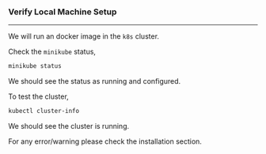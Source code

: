 ### Verify Local Machine Setup

---

We will run an docker image in the `k8s` cluster.

Check the `minikube` status,

```bash
minikube status
```

We should see the status as running and configured.

To test the cluster,

```bash
kubectl cluster-info
```

We should see the cluster is running.

For any error/warning please check the installation section.
